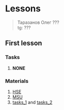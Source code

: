 # Lessons

> Таразанов Олег ???  
> tg: ???

## First lesson

### Tasks

1. **NONE**

### Materials

1. [HSE](https://www.hse.ru/data/2010/10/25/1222762545/ЛЕКЦИЯ%2001_Л.А..pdf)
2. [MSU](http://math.phys.msu.ru/archive/2015_2016/25/Lin_Alg_2016_05_22.pdf)
3. [tasks_1](https://kpfu.ru/staff_files/F196058041/LA_2020.pdf) and [tasks_2](http://publishing-vak.ru/file/archive-pedagogy-2019-2/30-sergeev-sokolova.pdf)
